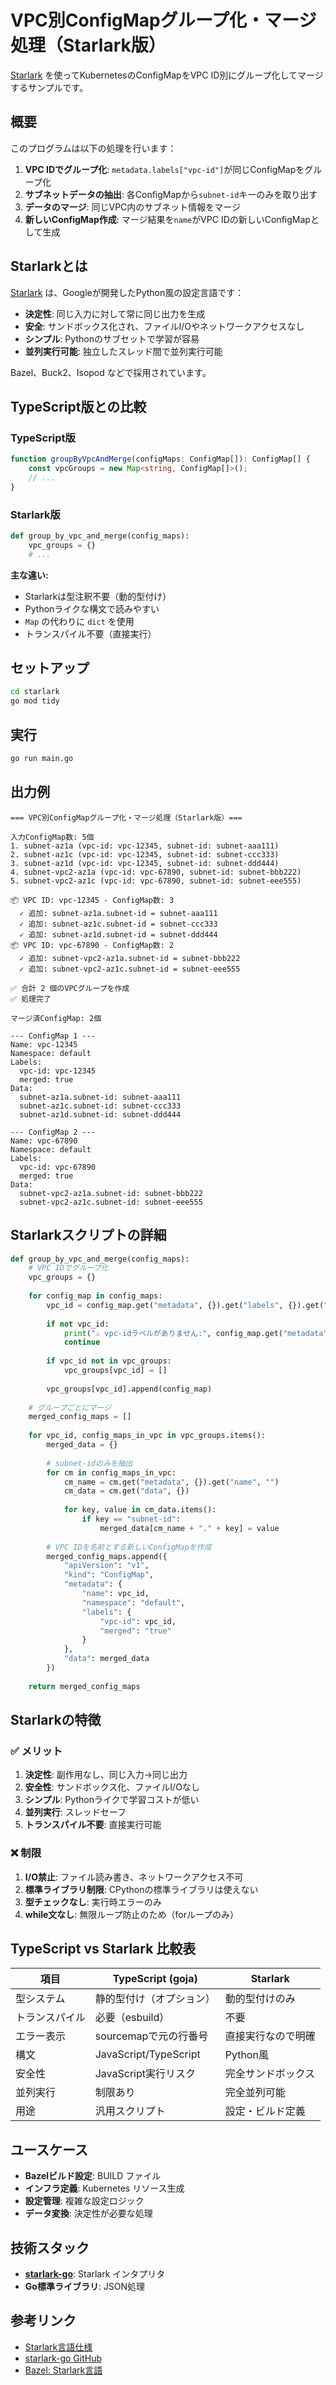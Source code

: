 # VPC別ConfigMapグループ化・マージ処理（Starlark版）

[Starlark](https://github.com/google/starlark-go) を使ってKubernetesのConfigMapをVPC ID別にグループ化してマージするサンプルです。

## 概要

このプログラムは以下の処理を行います：

1. **VPC IDでグループ化**: `metadata.labels["vpc-id"]`が同じConfigMapをグループ化
2. **サブネットデータの抽出**: 各ConfigMapから`subnet-id`キーのみを取り出す
3. **データのマージ**: 同じVPC内のサブネット情報をマージ
4. **新しいConfigMap作成**: マージ結果を`name`がVPC IDの新しいConfigMapとして生成

## Starlarkとは

[Starlark](https://github.com/bazel-build/starlark) は、Googleが開発したPython風の設定言語です：

- **決定性**: 同じ入力に対して常に同じ出力を生成
- **安全**: サンドボックス化され、ファイルI/Oやネットワークアクセスなし
- **シンプル**: Pythonのサブセットで学習が容易
- **並列実行可能**: 独立したスレッド間で並列実行可能

Bazel、Buck2、Isopod などで採用されています。

## TypeScript版との比較

### TypeScript版
```typescript
function groupByVpcAndMerge(configMaps: ConfigMap[]): ConfigMap[] {
    const vpcGroups = new Map<string, ConfigMap[]>();
    // ...
}
```

### Starlark版
```python
def group_by_vpc_and_merge(config_maps):
    vpc_groups = {}
    # ...
```

**主な違い:**
- Starlarkは型注釈不要（動的型付け）
- Pythonライクな構文で読みやすい
- `Map` の代わりに `dict` を使用
- トランスパイル不要（直接実行）

## セットアップ

```bash
cd starlark
go mod tidy
```

## 実行

```bash
go run main.go
```

## 出力例

```
=== VPC別ConfigMapグループ化・マージ処理（Starlark版）===

入力ConfigMap数: 5個
1. subnet-az1a (vpc-id: vpc-12345, subnet-id: subnet-aaa111)
2. subnet-az1c (vpc-id: vpc-12345, subnet-id: subnet-ccc333)
3. subnet-az1d (vpc-id: vpc-12345, subnet-id: subnet-ddd444)
4. subnet-vpc2-az1a (vpc-id: vpc-67890, subnet-id: subnet-bbb222)
5. subnet-vpc2-az1c (vpc-id: vpc-67890, subnet-id: subnet-eee555)

📦 VPC ID: vpc-12345 - ConfigMap数: 3
  ✓ 追加: subnet-az1a.subnet-id = subnet-aaa111
  ✓ 追加: subnet-az1c.subnet-id = subnet-ccc333
  ✓ 追加: subnet-az1d.subnet-id = subnet-ddd444
📦 VPC ID: vpc-67890 - ConfigMap数: 2
  ✓ 追加: subnet-vpc2-az1a.subnet-id = subnet-bbb222
  ✓ 追加: subnet-vpc2-az1c.subnet-id = subnet-eee555

✅ 合計 2 個のVPCグループを作成
✅ 処理完了

マージ済ConfigMap: 2個

--- ConfigMap 1 ---
Name: vpc-12345
Namespace: default
Labels:
  vpc-id: vpc-12345
  merged: true
Data:
  subnet-az1a.subnet-id: subnet-aaa111
  subnet-az1c.subnet-id: subnet-ccc333
  subnet-az1d.subnet-id: subnet-ddd444

--- ConfigMap 2 ---
Name: vpc-67890
Namespace: default
Labels:
  vpc-id: vpc-67890
  merged: true
Data:
  subnet-vpc2-az1a.subnet-id: subnet-bbb222
  subnet-vpc2-az1c.subnet-id: subnet-eee555
```

## Starlarkスクリプトの詳細

```python
def group_by_vpc_and_merge(config_maps):
    # VPC IDでグループ化
    vpc_groups = {}
    
    for config_map in config_maps:
        vpc_id = config_map.get("metadata", {}).get("labels", {}).get("vpc-id")
        
        if not vpc_id:
            print("⚠ vpc-idラベルがありません:", config_map.get("metadata", {}).get("name"))
            continue
        
        if vpc_id not in vpc_groups:
            vpc_groups[vpc_id] = []
        
        vpc_groups[vpc_id].append(config_map)
    
    # グループごとにマージ
    merged_config_maps = []
    
    for vpc_id, config_maps_in_vpc in vpc_groups.items():
        merged_data = {}
        
        # subnet-idのみを抽出
        for cm in config_maps_in_vpc:
            cm_name = cm.get("metadata", {}).get("name", "")
            cm_data = cm.get("data", {})
            
            for key, value in cm_data.items():
                if key == "subnet-id":
                    merged_data[cm_name + "." + key] = value
        
        # VPC IDを名前とする新しいConfigMapを作成
        merged_config_maps.append({
            "apiVersion": "v1",
            "kind": "ConfigMap",
            "metadata": {
                "name": vpc_id,
                "namespace": "default",
                "labels": {
                    "vpc-id": vpc_id,
                    "merged": "true"
                }
            },
            "data": merged_data
        })
    
    return merged_config_maps
```

## Starlarkの特徴

### ✅ メリット

1. **決定性**: 副作用なし、同じ入力→同じ出力
2. **安全性**: サンドボックス化、ファイルI/Oなし
3. **シンプル**: Pythonライクで学習コストが低い
4. **並列実行**: スレッドセーフ
5. **トランスパイル不要**: 直接実行可能

### ❌ 制限

1. **I/O禁止**: ファイル読み書き、ネットワークアクセス不可
2. **標準ライブラリ制限**: CPythonの標準ライブラリは使えない
3. **型チェックなし**: 実行時エラーのみ
4. **while文なし**: 無限ループ防止のため（forループのみ）

## TypeScript vs Starlark 比較表

| 項目 | TypeScript (goja) | Starlark |
|------|------------------|----------|
| 型システム | 静的型付け（オプション） | 動的型付けのみ |
| トランスパイル | 必要（esbuild） | 不要 |
| エラー表示 | sourcemapで元の行番号 | 直接実行なので明確 |
| 構文 | JavaScript/TypeScript | Python風 |
| 安全性 | JavaScript実行リスク | 完全サンドボックス |
| 並列実行 | 制限あり | 完全並列可能 |
| 用途 | 汎用スクリプト | 設定・ビルド定義 |

## ユースケース

- **Bazelビルド設定**: BUILD ファイル
- **インフラ定義**: Kubernetes リソース生成
- **設定管理**: 複雑な設定ロジック
- **データ変換**: 決定性が必要な処理

## 技術スタック

- **[starlark-go](https://github.com/google/starlark-go)**: Starlark インタプリタ
- **Go標準ライブラリ**: JSON処理

## 参考リンク

- [Starlark言語仕様](https://github.com/bazelbuild/starlark/blob/master/spec.md)
- [starlark-go GitHub](https://github.com/google/starlark-go)
- [Bazel: Starlark言語](https://bazel.build/rules/language)
